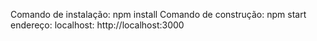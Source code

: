 Comando de instalação: npm install
Comando de construção: npm start
endereço: localhost: http://localhost:3000
